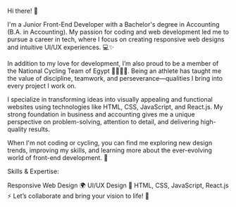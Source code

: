 Hi there! 👋

I'm a Junior Front-End Developer with a Bachelor's degree in Accounting (B.A. in Accounting). My passion for coding and web development led me to pursue a career in tech, where I focus on creating responsive web designs and intuitive UI/UX experiences. 💻✨

In addition to my love for development, I’m also proud to be a member of the National Cycling Team of Egypt 🚴‍♂️🇪🇬. Being an athlete has taught me the value of discipline, teamwork, and perseverance—qualities I bring into every project I work on.

I specialize in transforming ideas into visually appealing and functional websites using technologies like HTML, CSS, JavaScript, and React.js. My strong foundation in business and accounting gives me a unique perspective on problem-solving, attention to detail, and delivering high-quality results.

When I'm not coding or cycling, you can find me exploring new design trends, improving my skills, and learning more about the ever-evolving world of front-end development. 🌱

Skills & Expertise:

Responsive Web Design 🌍
UI/UX Design 🎨
HTML, CSS, JavaScript, React.js ⚡
Let’s collaborate and bring your vision to life! 🚀
